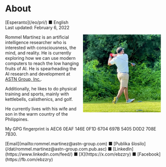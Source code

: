 About
=====

<div class="center">[Esperanto](/eo/pri/) ■ English</div>
<div class="center">Last updated: February 6, 2022</div>

<div>
<img src="/bil/ebzzry.webp" style="float: right; width: 50%; margin: 0px 0px 0px 10px">

Rommel Martínez is an artificial intelligence researcher who is interested with
consciousness, the mind, and reality. He is currently exploring how we can use
modern computers to reach the low hanging fruits of AI. He is spearheading the
AI research and development at
[ASTN Group, Inc.](https://astn-group.com).

Additionally, he likes to do physical training and sports, mainly with
kettlebells, calisthenics, and golf.

He currently lives with his wife and son in the warm country of the Philippines.

My GPG fingerprint is AEC6 0EAF 146E 0F1D 6704 697B 5405 D0D2 708E 7B30.
</div>
<div class="center">
[Email](mailto:rommel.martinez@astn-group.com) ■ [Publika ŝlosilo](/dat/rommel.martinez@astn-group.com.pub.asc) ■ [LinkedIn](https://www.linkedin.com/feed/) ■ [X](https://x.com/ebzzry) ■ [Facebook](https://fb.com/ebzzry)<br>
</div>
